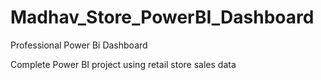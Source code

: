 # Madhav_Store_PowerBI_Dashboard

Professional Power Bi Dashboard

Complete Power BI project using retail store sales data
